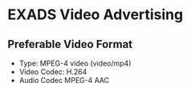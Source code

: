 # EXADS Video Advertising

## Preferable Video Format
* Type: MPEG-4 video (video/mp4)
* Video Codec: H.264
* Audio Codec MPEG-4 AAC
